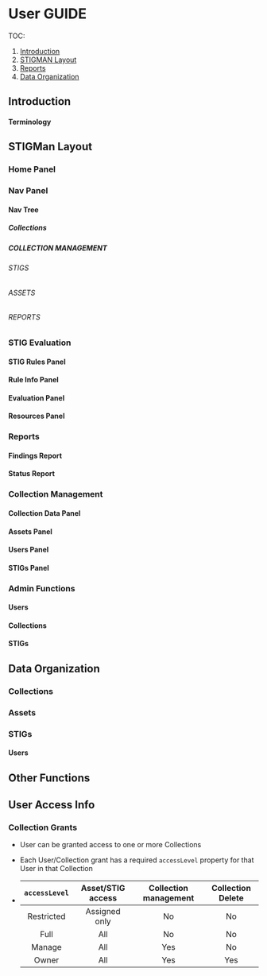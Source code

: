 # User GUIDE

TOC:
1. [Introduction](#introduction)
2. [STIGMAN Layout](#layout)
3. [Reports](#reports)
4. [Data Organization](#data-org)

## Introduction

 #### Terminology

## STIGMan Layout 
 ### Home Panel
 ### Nav Panel
  #### Nav Tree
   ##### Collections
   ##### COLLECTION MANAGEMENT
   ###### STIGS
   ###### ASSETS
   ###### REPORTS
  ### STIG Evaluation
  #### STIG Rules Panel
  #### Rule Info Panel
  #### Evaluation Panel
  #### Resources Panel
 ### Reports <a name="reports"></a>
  #### Findings Report
  #### Status Report
 ### Collection Management
#### Collection Data Panel
#### Assets Panel
#### Users Panel
#### STIGs Panel
### Admin Functions
#### Users
#### Collections
#### STIGs

## Data Organization
### Collections
### Assets
### STIGs
#### Users


## Other Functions

## User Access Info


### Collection Grants
- User can be granted access to one or more Collections
- Each User/Collection grant has a required `accessLevel` property for that User in that Collection

- | `accessLevel` | Asset/STIG access | Collection management | Collection Delete
    |:---:|:---:|:---:|:---:|
    |Restricted|Assigned only|No|No|
    |Full|All|No|No|
    |Manage|All|Yes|No|
    |Owner|All|Yes|Yes|

